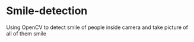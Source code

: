 # Smile-detection
Using OpenCV to detect smile of people inside camera and take picture of all of them smile
